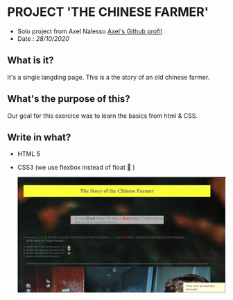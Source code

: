 # PROJECT **'THE CHINESE FARMER'**
- Solo project from Axel Nalesso [Axel's Github profil](https://github.com/NalessoAxel)
- Date : *28/10/2020*
  
## What is it?

It's a single langding page.
This is a the story of an old chinese farmer.



## What's the purpose of this?

  Our goal for this exercice was to learn the basics from html & CSS.

## Write in what?

- HTML 5
- CSS3 (we use flexbox instead of float :hankey:
  )

  ![Preview](/Preview_header.jpg)